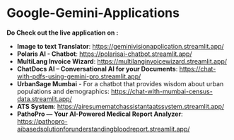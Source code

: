 # Google-Gemini-Applications

**Do Check out the live application on :**
<ul>
  <li>
    <strong>Image to text Translator</strong>: 
    <a href="https://geminivisionapplication.streamlit.app/">https://geminivisionapplication.streamlit.app/</a>
  </li>
  <li>
    <strong>Polaris AI - Chatbot</strong>: 
    <a href="https://polarisai-chatbot.streamlit.app/">https://polarisai-chatbot.streamlit.app/</a>
  </li>
  <li>
    <strong>MultiLang Invoice Wizard</strong>: 
    <a href="https://multilanginvoicewizard.streamlit.app/">https://multilanginvoicewizard.streamlit.app/</a>
  </li>
  <li>
    <strong>ChatDocs AI – Conversational AI for your Documents</strong>: 
    <a href="https://chat-with-pdfs-using-gemini-pro.streamlit.app/">https://chat-with-pdfs-using-gemini-pro.streamlit.app/</a>
  </li>
  <li>
    <strong>UrbanSage Mumbai</strong> - For a chatbot that provides wisdom about urban populations and demographics: 
    <a href="https://chat-with-mumbai-census-data.streamlit.app/">https://chat-with-mumbai-census-data.streamlit.app/</a>
  </li>
  <li>
    <strong>ATS System</strong>: 
    <a href="https://airesumematchassistantaatssystem.streamlit.app/">https://airesumematchassistantaatssystem.streamlit.app/</a>
  </li>
   <li>
    <strong>PathoPro — Your AI-Powered Medical Report Analyzer</strong>: 
    <a href="https://pathopro-aibasedsolutionforunderstandingbloodreport.streamlit.app/">https://pathopro-aibasedsolutionforunderstandingbloodreport.streamlit.app/</a>
  </li>
</ul>

